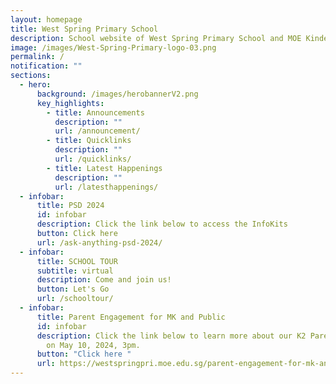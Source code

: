 ```yaml
---
layout: homepage
title: West Spring Primary School
description: School website of West Spring Primary School and MOE Kindergarten @ West Spring
image: /images/West-Spring-Primary-logo-03.png
permalink: /
notification: ""
sections:
  - hero:
      background: /images/herobannerV2.png
      key_highlights:
        - title: Announcements
          description: ""
          url: /announcement/
        - title: Quicklinks
          description: ""
          url: /quicklinks/
        - title: Latest Happenings
          description: ""
          url: /latesthappenings/
  - infobar:
      title: PSD 2024
      id: infobar
      description: Click the link below to access the InfoKits
      button: Click here
      url: /ask-anything-psd-2024/
  - infobar:
      title: SCHOOL TOUR
      subtitle: virtual
      description: Come and join us!
      button: Let's Go
      url: /schooltour/
  - infobar:
      title: Parent Engagement for MK and Public
      id: infobar
      description: Click the link below to learn more about our K2 Parent Engagement
        on May 10, 2024, 3pm.
      button: "Click here "
      url: https://westspringpri.moe.edu.sg/parent-engagement-for-mk-and-public/
---
```

